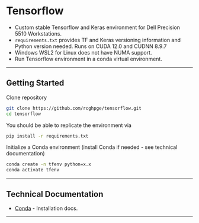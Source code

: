 # Tensorflow 
- Custom stable Tensorflow and Keras environment for Dell Precision 5510 Workstations.
- `requirements.txt` provides TF and Keras versioning information and Python version needed. Runs on CUDA 12.0 and CUDNN 8.9.7
- Windows WSL2 for Linux does not have NUMA support.
- Run Tensorflow environment in a conda virtual environment.
---
## Getting Started
Clone repository
```bash
git clone https://github.com/rcghpge/tensorflow.git
cd tensorflow
```

You should be able to replicate the environment via
```bash
pip install -r requirements.txt
```

Initialize a Conda environment (install Conda if needed - see technical documentation)
```bash
conda create -n tfenv python=x.x
conda activate tfenv
```
---
## Technical Documentation
- [Conda](https://docs.conda.io/projects/conda/en/latest/user-guide/install/index.html) - Installation docs.
---
